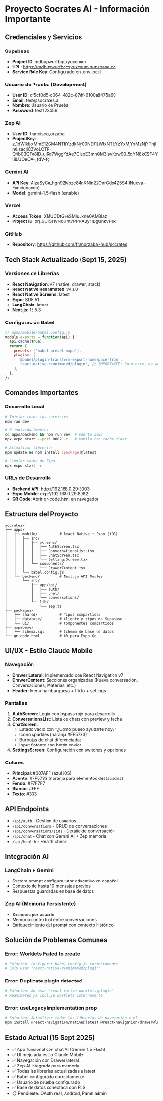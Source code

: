 # Proyecto Socrates AI - Información Importante

## Credenciales y Servicios

### Supabase
- **Project ID**: mdbupwurfbqcxyuxcnum
- **URL**: https://mdbupwurfbqcxyuxcnum.supabase.co
- **Service Role Key**: Configurado en .env.local

### Usuario de Prueba (Development)
- **User ID**: df5cf0d5-c064-482c-87df-6100a8475a60
- **Email**: test@socrates.ai
- **Nombre**: Usuario de Prueba
- **Password**: test123456

### Zep AI
- **User ID**: francisco_orzabal
- **ProjectKey**: z_1dWlkIjoiMmE1ZGM4NTItYzdkNy00NDI1LWIxNTItYzYxMjYxMzNjYThjIn0.sacjlCZVoLOTR-Q4b03QFo8ID_ujRd7WggYdAe7CieoE3mnQM3isvKow90_5qYN8kCSF4Yi8LUOeOA-_fdV-fg

### Gemini AI
- **API Key**: AIzaSyCu_hgn92Ivbze84nKNin22OnrGdx4Z5S4 (Nueva - Funcionando)
- **Model**: gemini-1.5-flash (estable)

### Vercel
- **Access Token**: XMUCDtGkeSMIuJkne0AMBIaz
- **Project ID**: prj_9C1SHvN6O4t7PPNAuyHBgQhkvPex

### GitHub
- **Repository**: https://github.com/franorzabal-hub/socrates

## Tech Stack Actualizado (Sept 15, 2025)

### Versiones de Librerías
- **React Navigation**: v7 (native, drawer, stack)
- **React Native Reanimated**: v4.1.0
- **React Native Screens**: latest
- **Expo**: SDK 51
- **LangChain**: latest
- **Next.js**: 15.5.3

### Configuración Babel
```javascript
// apps/mobile/babel.config.js
module.exports = function(api) {
  api.cache(true);
  return {
    presets: ['babel-preset-expo'],
    plugins: [
      '@babel/plugin-transform-export-namespace-from',
      'react-native-reanimated/plugin', // IMPORTANTE: Solo este, no worklets
    ],
  };
};
```

## Comandos Importantes

### Desarrollo Local
```bash
# Iniciar todos los servicios
npm run dev

# O individualmente:
cd apps/backend && npm run dev  # Puerto 3003
npx expo start --port 8082 -c   # Mobile con cache clear

# Actualizar librerías
npm update && npm install [package]@latest

# Limpiar cache de Expo
npx expo start -c
```

### URLs de Desarrollo
- **Backend API**: http://192.168.0.29:3003
- **Expo Mobile**: exp://192.168.0.29:8082
- **QR Code**: Abrir qr-code.html en navegador

## Estructura del Proyecto

```
socrates/
├── apps/
│   ├── mobile/          # React Native + Expo (iOS)
│   │   ├── src/
│   │   │   ├── screens/
│   │   │   │   ├── AuthScreen.tsx
│   │   │   │   ├── ConversationsList.tsx
│   │   │   │   ├── ChatScreen.tsx
│   │   │   │   └── SettingsScreen.tsx
│   │   │   └── components/
│   │   │       └── DrawerContent.tsx
│   │   └── babel.config.js
│   └── backend/         # Next.js API Routes
│       └── src/
│           ├── app/api/
│           │   ├── auth/
│           │   ├── chat/
│           │   └── conversations/
│           └── lib/
│               └── zep.ts
├── packages/
│   ├── shared/          # Tipos compartidos
│   ├── database/        # Cliente y tipos de Supabase
│   └── ui/              # Componentes compartidos
├── supabase/
│   └── schema.sql       # Schema de base de datos
└── qr-code.html         # QR para Expo Go
```

## UI/UX - Estilo Claude Mobile

### Navegación
- **Drawer Lateral**: Implementado con React Navigation v7
- **DrawerContent**: Secciones organizadas (Nueva conversación, Conversaciones, Materias, etc.)
- **Header**: Menú hamburguesa + título + settings

### Pantallas
1. **AuthScreen**: Login con bypass rojo para desarrollo
2. **ConversationsList**: Lista de chats con preview y fecha
3. **ChatScreen**:
   - Estado vacío con "¿Cómo puedo ayudarte hoy?"
   - Ícono sparkles (naranja #FF5733)
   - Burbujas de chat diferenciadas
   - Input flotante con botón enviar
4. **SettingsScreen**: Configuración con switches y opciones

### Colores
- **Principal**: #007AFF (azul iOS)
- **Acento**: #FF5733 (naranja para elementos destacados)
- **Fondo**: #F7F7F7
- **Blanco**: #FFF
- **Texto**: #333

## API Endpoints

- `/api/auth` - Gestión de usuarios
- `/api/conversations` - CRUD de conversaciones
- `/api/conversations/[id]` - Detalle de conversación
- `/api/chat` - Chat con Gemini AI + Zep memoria
- `/api/health` - Health check

## Integración AI

### LangChain + Gemini
- System prompt configura tutor educativo en español
- Contexto de hasta 10 mensajes previos
- Respuestas guardadas en base de datos

### Zep AI (Memoria Persistente)
- Sesiones por usuario
- Memoria contextual entre conversaciones
- Enriquecimiento del prompt con contexto histórico

## Solución de Problemas Comunes

### Error: Worklets Failed to create
```bash
# Solución: Configurar babel.config.js correctamente
# Solo usar 'react-native-reanimated/plugin'
```

### Error: Duplicate plugin detected
```bash
# Solución: No usar 'react-native-worklets/plugin'
# Reanimated ya incluye worklets internamente
```

### Error: useLegacyImplementation prop
```bash
# Solución: Actualizar todas las librerías de navegación a v7
npm install @react-navigation/native@latest @react-navigation/drawer@latest
```

## Estado Actual (15 Sept 2025)
- ✅ App funcional con chat AI (Gemini 1.5 Flash)
- ✅ UI mejorada estilo Claude Mobile
- ✅ Navegación con Drawer lateral
- ✅ Zep AI integrado para memoria
- ✅ Todas las librerías actualizadas a latest
- ✅ Babel configurado correctamente
- ✅ Usuario de prueba configurado
- ✅ Base de datos conectada con RLS
- 📋 Pendiente: OAuth real, Android, Panel admin